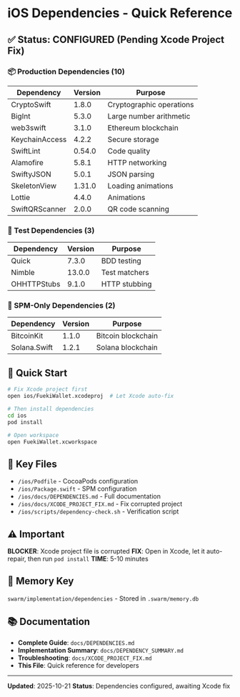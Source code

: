 # iOS Dependencies - Quick Reference

## ✅ Status: CONFIGURED (Pending Xcode Project Fix)

### 📦 Production Dependencies (10)

| Dependency | Version | Purpose |
|------------|---------|---------|
| CryptoSwift | 1.8.0 | Cryptographic operations |
| BigInt | 5.3.0 | Large number arithmetic |
| web3swift | 3.1.0 | Ethereum blockchain |
| KeychainAccess | 4.2.2 | Secure storage |
| SwiftLint | 0.54.0 | Code quality |
| Alamofire | 5.8.1 | HTTP networking |
| SwiftyJSON | 5.0.1 | JSON parsing |
| SkeletonView | 1.31.0 | Loading animations |
| Lottie | 4.4.0 | Animations |
| SwiftQRScanner | 2.0.0 | QR code scanning |

### 🧪 Test Dependencies (3)

| Dependency | Version | Purpose |
|------------|---------|---------|
| Quick | 7.3.0 | BDD testing |
| Nimble | 13.0.0 | Test matchers |
| OHHTTPStubs | 9.1.0 | HTTP stubbing |

### 🔗 SPM-Only Dependencies (2)

| Dependency | Version | Purpose |
|------------|---------|---------|
| BitcoinKit | 1.1.0 | Bitcoin blockchain |
| Solana.Swift | 1.2.1 | Solana blockchain |

## 🚀 Quick Start

```bash
# Fix Xcode project first
open ios/FuekiWallet.xcodeproj  # Let Xcode auto-fix

# Then install dependencies
cd ios
pod install

# Open workspace
open FuekiWallet.xcworkspace
```

## 📁 Key Files

- `/ios/Podfile` - CocoaPods configuration
- `/ios/Package.swift` - SPM configuration
- `/ios/docs/DEPENDENCIES.md` - Full documentation
- `/ios/docs/XCODE_PROJECT_FIX.md` - Fix corrupted project
- `/ios/scripts/dependency-check.sh` - Verification script

## ⚠️ Important

**BLOCKER**: Xcode project file is corrupted
**FIX**: Open in Xcode, let it auto-repair, then run `pod install`
**TIME**: 5-10 minutes

## 💾 Memory Key

`swarm/implementation/dependencies` - Stored in `.swarm/memory.db`

## 📚 Documentation

- **Complete Guide**: `docs/DEPENDENCIES.md`
- **Implementation Summary**: `docs/DEPENDENCY_SUMMARY.md`
- **Troubleshooting**: `docs/XCODE_PROJECT_FIX.md`
- **This File**: Quick reference for developers

---

**Updated**: 2025-10-21
**Status**: Dependencies configured, awaiting Xcode fix
